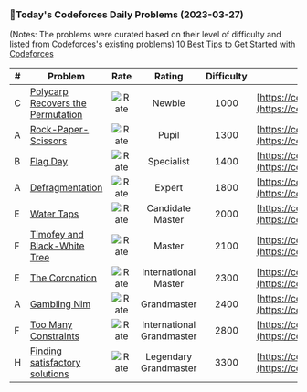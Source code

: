 ### 🌟Today's Codeforces Daily Problems (2023-03-27)
(Notes: The problems were curated based on their level of difficulty and listed from Codeforces's existing problems)
[10 Best Tips to Get Started with Codeforces](https://github.com/ika9810/Codeforces-Daily-Problems/blob/main/10%20Best%20Tips%20to%20Get%20Started%20with%20Codeforces.md)

| # | Problem | Rate| Rating | Difficulty | Contest |
|---| ----- | :--------: | :----------: | :----------: | ---------- |
|C|[Polycarp Recovers the Permutation](https://codeforces.com/contest/1611/problem/C)|![Rate](https://img.shields.io/badge/Newbie-1000-lightgrey)|Newbie|1000|[https://codeforces.com/contest/1611](https://codeforces.com/contest/1611)|
|A|[Rock-Paper-Scissors](https://codeforces.com/contest/173/problem/A)|![Rate](https://img.shields.io/badge/Pupil-1300-brightgreen)|Pupil|1300|[https://codeforces.com/contest/173](https://codeforces.com/contest/173)|
|B|[Flag Day](https://codeforces.com/contest/357/problem/B)|![Rate](https://img.shields.io/badge/Specialist-1400-9cf)|Specialist|1400|[https://codeforces.com/contest/357](https://codeforces.com/contest/357)|
|A|[Defragmentation](https://codeforces.com/contest/180/problem/A)|![Rate](https://img.shields.io/badge/Expert-1800-blue)|Expert|1800|[https://codeforces.com/contest/180](https://codeforces.com/contest/180)|
|E|[Water Taps](https://codeforces.com/contest/954/problem/E)|![Rate](https://img.shields.io/badge/Candidate%20Master-2000-blueviolet)|Candidate Master|2000|[https://codeforces.com/contest/954](https://codeforces.com/contest/954)|
|F|[Timofey and Black-White Tree](https://codeforces.com/contest/1790/problem/F)|![Rate](https://img.shields.io/badge/Master-2100-orange)|Master|2100|[https://codeforces.com/contest/1790](https://codeforces.com/contest/1790)|
|E|[The Coronation](https://codeforces.com/contest/1250/problem/E)|![Rate](https://img.shields.io/badge/International%20Master-2300-orange)|International Master|2300|[https://codeforces.com/contest/1250](https://codeforces.com/contest/1250)|
|A|[Gambling Nim](https://codeforces.com/contest/662/problem/A)|![Rate](https://img.shields.io/badge/Grandmaster-2400-red)|Grandmaster|2400|[https://codeforces.com/contest/662](https://codeforces.com/contest/662)|
|F|[Too Many Constraints](https://codeforces.com/contest/1697/problem/F)|![Rate](https://img.shields.io/badge/International%20Grandmaster-2800-red)|International Grandmaster|2800|[https://codeforces.com/contest/1697](https://codeforces.com/contest/1697)|
|H|[Finding satisfactory solutions](https://codeforces.com/contest/1466/problem/H)|![Rate](https://img.shields.io/badge/Legendary%20Grandmaster-3300-red)|Legendary Grandmaster|3300|[https://codeforces.com/contest/1466](https://codeforces.com/contest/1466)|
